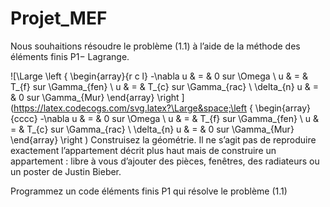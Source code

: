 # Projet_MEF

Nous souhaitions résoudre le problème (1.1) à l’aide de la méthode des éléments finis P1− Lagrange.

![\Large \left \{
   \begin{array}{r c l}
      -\nabla u & = & 0 sur \Omega \\
      u   & = & T_{f} sur \Gamma_{fen} \\
      u   & = & T_{c} sur \Gamma_{rac} \\
      \delta_{n} u   & = & 0 sur \Gamma_{Mur} 
   \end{array}
   \right ](https://latex.codecogs.com/svg.latex?\Large&space;\left \{
   \begin{array}{cccc}
      -\nabla u & = & 0 sur \Omega \\
      u   & = & T_{f} sur \Gamma_{fen} \\
      u   & = & T_{c} sur \Gamma_{rac} \\
      \delta_{n} u   & = & 0 sur \Gamma_{Mur} 
   \end{array}
   \right )
Construisez la géométrie. Il ne s’agit pas de reproduire exactement l’appartement décrit plus haut mais de construire un appartement : libre à vous d’ajouter des pièces, fenêtres, des radiateurs ou un poster de Justin Bieber.

Programmez un code éléments finis P1 qui résolve le problème (1.1)
